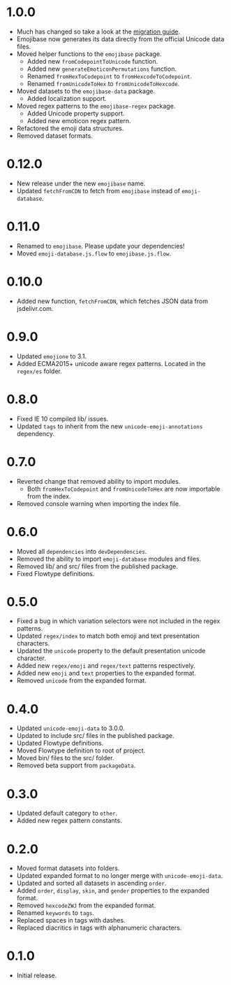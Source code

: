 # 1.0.0
* Much has changed so take a look at the [migration guide](./MIGRATING_TO_V1.md).
* Emojibase now generates its data directly from the official Unicode data files.
* Moved helper functions to the `emojibase` package.
  * Added new `fromCodepointToUnicode` function.
  * Added new `generateEmoticonPermutations` function.
  * Renamed `fromHexToCodepoint` to `fromHexcodeToCodepoint`.
  * Renamed `fromUnicodeToHex` to `fromUnicodeToHexcode`.
* Moved datasets to the `emojibase-data` package.
  * Added localization support.
* Moved regex patterns to the `emojibase-regex` package.
  * Added Unicode property support.
  * Added new emoticon regex pattern.
* Refactored the emoji data structures.
* Removed dataset formats.

# 0.12.0
* New release under the new `emojibase` name.
* Updated `fetchFromCDN` to fetch from `emojibase` instead of `emoji-database`.

# 0.11.0
* Renamed to `emojibase`. Please update your dependencies!
* Moved `emoji-database.js.flow` to `emojibase.js.flow`.

# 0.10.0
* Added new function, `fetchFromCDN`, which fetches JSON data from jsdelivr.com.

# 0.9.0
* Updated `emojione` to 3.1.
* Added ECMA2015+ unicode aware regex patterns. Located in the `regex/es` folder.

# 0.8.0
* Fixed IE 10 compiled lib/ issues.
* Updated `tags` to inherit from the new `unicode-emoji-annotations` dependency.

# 0.7.0
* Reverted change that removed ability to import modules.
  * Both `fromHexToCodepoint` and `fromUnicodeToHex` are now importable from the index.
* Removed console warning when importing the index file.

# 0.6.0
* Moved all `dependencies` into `devDependencies`.
* Removed the ability to import `emoji-database` modules and files.
* Removed lib/ and src/ files from the published package.
* Fixed Flowtype definitions.

# 0.5.0
* Fixed a bug in which variation selectors were not included in the regex patterns.
* Updated `regex/index` to match both emoji and text presentation characters.
* Updated the `unicode` property to the default presentation unicode character.
* Added new `regex/emoji` and `regex/text` patterns respectively.
* Added new `emoji` and `text` properties to the expanded format.
* Removed `unicode` from the expanded format.

# 0.4.0
* Updated `unicode-emoji-data` to 3.0.0.
* Updated to include src/ files in the published package.
* Updated Flowtype definitions.
* Moved Flowtype definition to root of project.
* Moved bin/ files to the src/ folder.
* Removed beta support from `packageData`.

# 0.3.0
* Updated default category to `other`.
* Added new regex pattern constants.

# 0.2.0
* Moved format datasets into folders.
* Updated expanded format to no longer merge with `unicode-emoji-data`.
* Updated and sorted all datasets in ascending `order`.
* Added `order`, `display`, `skin`, and `gender` properties to the expanded format.
* Removed `hexcodeZWJ` from the expanded format.
* Renamed `keywords` to `tags`.
* Replaced spaces in tags with dashes.
* Replaced diacritics in tags with alphanumeric characters.

# 0.1.0
* Initial release.
